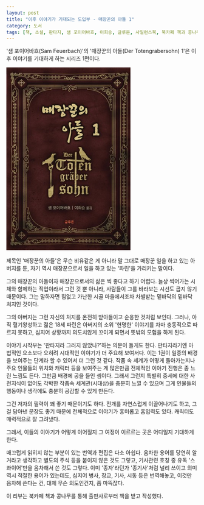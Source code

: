 ```yaml
---
layout: post
title: "이후 이야기가 기대되는 도입부 - 매장꾼의 아들 1"
category: 도서
tags: [책, 소설, 판타지, 샘 포이어바흐, 이희승, 글루온, 사일런스북, 북카페 책과 콩나무, 서평]
---
```


'샘 포이어바흐(Sam Feuerbach)'의
'매장꾼의 아들(Der Totengrabersohn) 1'은
이후 이야기를 기대하게 하는 시리즈 1편이다.

![표지](/images/der-totengrabersohn-1-book-h480.jpg)

제목인 '매장꾼의 아들'은 무슨 비유같은 게 아니라
말 그대로 매장꾼 일을 하고 있는 아버지를 둔,
자기 역시 매장꾼으로서 일을 하고 있는 '파린'을 가리키는 말이다.

그의 매장꾼의 아들이자 매장꾼으로서의 삶은 썩 좋다고 하기 어렵다.
늘상 썩어가는 시체와 함께하는 직업이라서 그런 것 뿐 아니라,
사람들이 그를 바라보는 시선도 곱지 않기 때문이다.
그는 말하자면 힘없고 가난한 시골 마을에서조차 차별받는 밑바닥의 밑바닥 처지인 것이다.

그의 아버지는 그런 자신의 처지를 온전히 받아들이고 순응한 것처럼 보인다.
그러나, 아직 혈기왕성하고 젊은 18세 파린은
아버지의 소위 '현명한' 이야기를 차마 충동적으로 따르지 못하고,
심지어 상황까지 의도치않게 꼬이게 되면서 뜻밖의 모험을 하게 된다.

이야기 시작부는 '판타지라 그러지 않았나?'하는 의문이 들게도 한다.
판타지라기엔 마법적인 요소보다 오히려 시대적인 이야기가 더 주요해 보여서다.
이는 1권이 일종의 배경을 보여주는 단계라 할 수 있어서 더 그런 것 같다.
작품 속 세계가 어떻게 돌아가는지나 주요 인물들의 위치와 캐릭터 등을 보여주는 게 많은만큼
전체적인 이야기 진행은 좀 느린 느낌도 든다.
그만큼 배경에 공을 들인 셈이다.
그래서 그런지 특별히 중세에 대한 사전지식이 없어도
각박한 작품속 세계관(시대상)을 충분히 느낄 수 있으며
그게 인물들의 행동이나 생각에도 충분히 공감할 수 있게 만든다.

그건 저자의 필력이 꽤 좋기 때문이기도 하다.
전개를 자연스럽게 이끌어나기도 하고,
그걸 담아낸 문장도 좋기 때문에
전체적으로 이야기가 흥미롭고 흡입력도 있다.
캐릭터도 매력적으로 잘 그려냈다.

그래서, 이들의 이야기가 어떻게 이어질지
그 여정이 이르르는 곳은 어디일지 기대하게 한다.

매끄럽게 읽히지 않는 부분이 있는 번역과 편집은 다소 아쉽다.
음차한 용어를 당연히 알거라고 생각하고 별도의 주석 등을 붙이지 않은 것도 그렇고,
기사관련 호칭 중 유독 '스콰이어'만을 음차해서 쓴 것도 그렇다.
이미 '종자'라던가 '종기사'처럼 널리 쓰이고 의미 역시 적절한 용어가 있는데도,
심지어 병사, 장교, 기사, 시동 등은 번역해놓고,
이것만 음차해 쓴다는 건, 대체 무슨 의도인건지, 쫌 마뜩잖다.



<div class="im im-info">
이 리뷰는 북카페 책과 콩나무를 통해 출판사로부터 책을 받고 작성했다.
</div>
